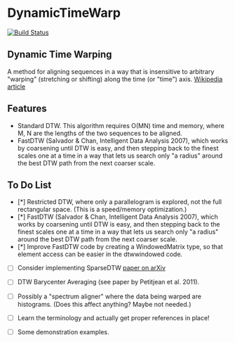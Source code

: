 # DynamicTimeWarp

[![Build Status](https://travis-ci.org/joefowler/DynamicTimeWarp.jl.svg?branch=master)](https://travis-ci.org/joefowler/DynamicTimeWarp.jl)

## Dynamic Time Warping

A method for aligning sequences in a way that is insensitive to
arbitrary "warping" (stretching or shifting) along the time (or "time") axis.
[Wikipedia article](http://en.wikipedia.org/wiki/Dynamic_time_warping)


## Features

* Standard DTW. This algorithm requires O(MN) time and memory, where M, N are the lengths
  of the two sequences to be aligned.
* FastDTW (Salvador & Chan, Intelligent Data Analysis 2007), which works by
  coarsening until DTW is easy, and then stepping back to the finest scales one at a
  time in a way that
  lets us search only "a radius" around the best DTW path from the next coarser scale.


## To Do List

- [*] Restricted DTW, where only a parallelogram is explored, not the full rectangular
  space. (This is a speed/memory optimization.)
- [*] FastDTW (Salvador & Chan, Intelligent Data Analysis 2007), which works by
  coarsening until DTW is easy, and then stepping back to the finest scales one at a
  time in a way that
  lets us search only "a radius" around the best DTW path from the next coarser scale.
- [*] Improve FastDTW code by creating a WindowedMatrix type, so that element access can
   be easier in the dtwwindowed code.
- [ ] Consider implementing SparseDTW [paper on arXiv](http://arxiv.org/abs/1201.2969)
- [ ] DTW Barycenter Averaging (see paper by Petitjean et al. 2011).
- [ ] Possibly a "spectrum aligner" where the data being warped are histograms. (Does this
  affect anything? Maybe not needed.)
- [ ] Learn the terminology and actually get proper references in place!
- [ ] Some demonstration examples.
  